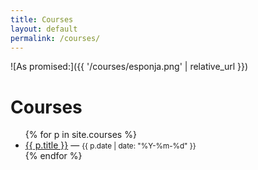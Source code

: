 ```yaml
---
title: Courses
layout: default
permalink: /courses/
---
```



![As promised:]({{ '/courses/esponja.png' | relative_url }})



<h1>Courses</h1>
<ul>
{% for p in site.courses %}
  <li><a href="{{ p.url | relative_url }}">{{ p.title }}</a> — <small>{{ p.date | date: "%Y-%m-%d" }}</small></li>
{% endfor %}
</ul>
